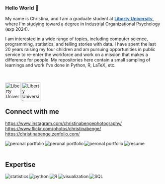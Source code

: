 
### Hello World 👋
<p>My name is Christina, and I am a graduate student at <a href="https://www.liberty.edu/" target="_blank" style="color: #2C6BAC; font-weight: bold">Liberty University</a>, where I'm studying toward a degree in Industrial Organizational Psychology (exp 2024).</p>

<p>I am interested in a wide range of topics, including computer science, programming, statistics, and telling stories with data.  I have spent the last 20 years raising my four children and am pursuing opportunities in public service to re-enter the workforce and work on a mission that makes a difference for people.  My repositories here contain a small sampling of learnings and work I've done in Python, R, LaTeX, etc.</p>

<br><br>
<img align="left" alt="Liberty University" src="lu.png" width=50 /><img align="left" alt="Liberty University" src="lu.png" width=60/>
<br><br><br>

## Connect with me
https://www.instagram.com/christinabengephotography/
https://www.flickr.com/photos/christinabenge/
https://christinabenge.zenfolio.com/

[<img align="left" alt="peronal portfolio" src="https://img.shields.io/badge/Instagram-E4405F?style=for-the-badge&logo=instagram&logoColor=white" />](https://www.instagram.com/christinabengephotography/)
[<img align="left" alt="peronal portfolio" src="[https://img.shields.io/badge/Instagram-E4405F?style=for-the-badge&logo=instagram&logoColor=white](https://camo.githubusercontent.com/4aca2899f626c1a24b18c65671a692c99fd1f473ad9f4d9991a4e53bca027c1a/68747470733a2f2f696d672e736869656c64732e696f2f7374617469632f76313f7374796c653d666f722d7468652d6261646765266d6573736167653d466c69636b7226636f6c6f723d303036334443266c6f676f3d466c69636b72266c6f676f436f6c6f723d464646464646266c6162656c3d)" />](https://www.instagram.com/christinabengephotography/)
[<img align="left" alt="peronal portfolio" src="https://camo.githubusercontent.com/7cdb27ffd19e32fd4dbea4891f68efa09b2540930fc62a1a69995bb6a5ca31a4/68747470733a2f2f696d672e736869656c64732e696f2f7374617469632f76313f7374796c653d666f722d7468652d6261646765266d6573736167653d5a656e6e26636f6c6f723d334541384646266c6f676f3d5a656e6e266c6f676f436f6c6f723d464646464646266c6162656c3d" />](https://christinabenge.zenfolio.com/)
[<img align="left" alt="resume" src="https://img.shields.io/badge/resume-%233B2E58.svg?&style=for-the-badge&logo=resume&logoColor=white" />](update!!!)
<br>
<br>
## Expertise

<img align="left" alt="statistics" src="https://img.shields.io/badge/statistics%20-%2343853D.svg?&style=for-the-badge&logo=statistics&logoColor=white" />
<img align="left" alt="python" src="https://img.shields.io/badge/python-%23232F3E?logo=python&logoColor=white&style=for-the-badge" />
<img align="left" alt="R" src="https://img.shields.io/badge/R-%23316192.svg?&style=for-the-badge&logo=R&logoColor=white" />
<img align="left" alt="visualization" src="https://img.shields.io/badge/visualization-3DDC84?logo=visualization&logoColor=white&style=for-the-badge" />
<img align="left" alt="SQL" src="https://img.shields.io/badge/SQL%20-%238661C5.svg?&style=for-the-badge&logo=SQL&logoColor=white" />
<br>
<br>

<!--
**tbenge509/tbenge509** is a ✨ _special_ ✨ repository because its `README.md` (this file) appears on your GitHub profile.

Here are some ideas to get you started:

- 🔭 I’m currently working on ...
- 🌱 I’m currently learning ...
- 👯 I’m looking to collaborate on ...
- 🤔 I’m looking for help with ...
- 💬 Ask me about ...
- 📫 How to reach me: ...
- 😄 Pronouns: ...
- ⚡ Fun fact: ...
-->
